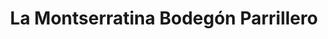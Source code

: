 ---
title: "La Montserratina Bodegón Parrillero"
url: /caracas/la-montserratina-bodegon-parrillero/
shop: comodidad
---